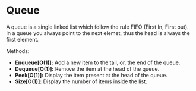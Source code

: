 # Queue
A queue is a single linked list which follow the rule FIFO (First In, First
out).
In a queue you always point to the next elemet, thus the head is always the
first element.

Methods:
- **Enqueue[O(1)]:** Add a new item to the tail, or, the end of the queue.
- **Dequeue[O(1)]:** Remove the item at the head of the queue.
- **Peek[O(1)]:** Display the item present at the head of the queue.
- **Size[O(1)]:** Display the number of items inside the list.
